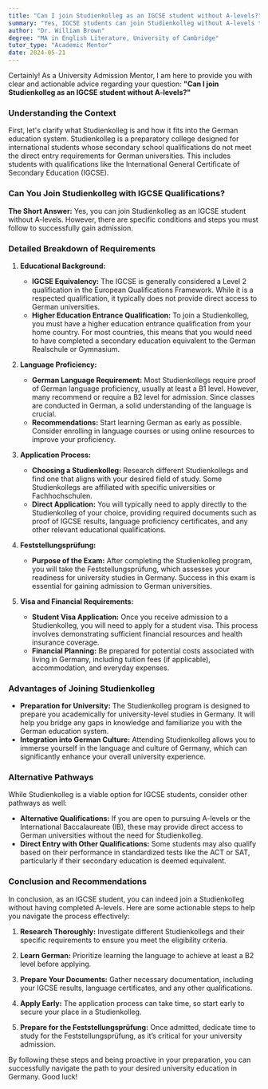 ```yaml
---
title: "Can I join Studienkolleg as an IGCSE student without A-levels?"
summary: "Yes, IGCSE students can join Studienkolleg without A-levels to prepare for German university admission."
author: "Dr. William Brown"
degree: "MA in English Literature, University of Cambridge"
tutor_type: "Academic Mentor"
date: 2024-05-21
---
```


Certainly! As a University Admission Mentor, I am here to provide you with clear and actionable advice regarding your question: **"Can I join Studienkolleg as an IGCSE student without A-levels?"**

### Understanding the Context

First, let's clarify what Studienkolleg is and how it fits into the German education system. Studienkolleg is a preparatory college designed for international students whose secondary school qualifications do not meet the direct entry requirements for German universities. This includes students with qualifications like the International General Certificate of Secondary Education (IGCSE).

### Can You Join Studienkolleg with IGCSE Qualifications?

**The Short Answer:** Yes, you can join Studienkolleg as an IGCSE student without A-levels. However, there are specific conditions and steps you must follow to successfully gain admission.

### Detailed Breakdown of Requirements

1. **Educational Background:**
   - **IGCSE Equivalency:** The IGCSE is generally considered a Level 2 qualification in the European Qualifications Framework. While it is a respected qualification, it typically does not provide direct access to German universities.
   - **Higher Education Entrance Qualification:** To join a Studienkolleg, you must have a higher education entrance qualification from your home country. For most countries, this means that you would need to have completed a secondary education equivalent to the German Realschule or Gymnasium.

2. **Language Proficiency:**
   - **German Language Requirement:** Most Studienkollegs require proof of German language proficiency, usually at least a B1 level. However, many recommend or require a B2 level for admission. Since classes are conducted in German, a solid understanding of the language is crucial. 
   - **Recommendations:** Start learning German as early as possible. Consider enrolling in language courses or using online resources to improve your proficiency.

3. **Application Process:**
   - **Choosing a Studienkolleg:** Research different Studienkollegs and find one that aligns with your desired field of study. Some Studienkollegs are affiliated with specific universities or Fachhochschulen.
   - **Direct Application:** You will typically need to apply directly to the Studienkolleg of your choice, providing required documents such as proof of IGCSE results, language proficiency certificates, and any other relevant educational qualifications.

4. **Feststellungsprüfung:**
   - **Purpose of the Exam:** After completing the Studienkolleg program, you will take the Feststellungsprüfung, which assesses your readiness for university studies in Germany. Success in this exam is essential for gaining admission to German universities.

5. **Visa and Financial Requirements:**
   - **Student Visa Application:** Once you receive admission to a Studienkolleg, you will need to apply for a student visa. This process involves demonstrating sufficient financial resources and health insurance coverage.
   - **Financial Planning:** Be prepared for potential costs associated with living in Germany, including tuition fees (if applicable), accommodation, and everyday expenses.

### Advantages of Joining Studienkolleg

- **Preparation for University:** The Studienkolleg program is designed to prepare you academically for university-level studies in Germany. It will help you bridge any gaps in knowledge and familiarize you with the German education system.
- **Integration into German Culture:** Attending Studienkolleg allows you to immerse yourself in the language and culture of Germany, which can significantly enhance your overall university experience.

### Alternative Pathways

While Studienkolleg is a viable option for IGCSE students, consider other pathways as well:

- **Alternative Qualifications:** If you are open to pursuing A-levels or the International Baccalaureate (IB), these may provide direct access to German universities without the need for Studienkolleg.
- **Direct Entry with Other Qualifications:** Some students may also qualify based on their performance in standardized tests like the ACT or SAT, particularly if their secondary education is deemed equivalent.

### Conclusion and Recommendations

In conclusion, as an IGCSE student, you can indeed join a Studienkolleg without having completed A-levels. Here are some actionable steps to help you navigate the process effectively:

1. **Research Thoroughly:** Investigate different Studienkollegs and their specific requirements to ensure you meet the eligibility criteria.
   
2. **Learn German:** Prioritize learning the language to achieve at least a B2 level before applying.

3. **Prepare Your Documents:** Gather necessary documentation, including your IGCSE results, language certificates, and any other qualifications.

4. **Apply Early:** The application process can take time, so start early to secure your place in a Studienkolleg.

5. **Prepare for the Feststellungsprüfung:** Once admitted, dedicate time to study for the Feststellungsprüfung, as it’s critical for your university admission.

By following these steps and being proactive in your preparation, you can successfully navigate the path to your desired university education in Germany. Good luck!
    